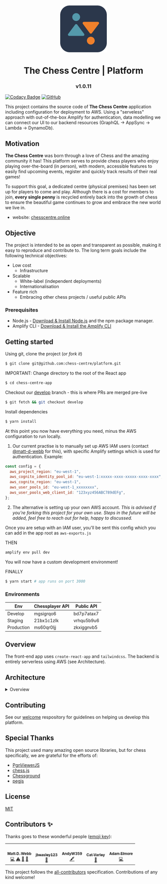 <p align="center">
  <img src="img/bcc-logo.png" width="150" />
  <h1 align="center"><strong></strong> The Chess Centre | Platform</h1>
  <h3 align="center">v1.0.11</h3
</p>

[![Codacy Badge](https://app.codacy.com/project/badge/Grade/8a35f82c63c0490db71b626a2f5125e1)](https://www.codacy.com/gh/chess-centre/platform/dashboard?utm_source=github.com&amp;utm_medium=referral&amp;utm_content=chess-centre/platform&amp;utm_campaign=Badge_Grade&style=flat-square)
[![GitHub](https://img.shields.io/github/license/chess-centre/welcome)](https://img.shields.io/github/license/chess-centre/welcome?style=flat-square)

This project contains the source code of **The Chess Centre** application including configuration for deployment to AWS. Using a "serveless" approach with out-of-the-box Amplify for authentication, data modelling we can connect our UI to our backend resources (GraphQL -> AppSync -> Lambda -> DynamoDb).

## Motivation

**The Chess Centre** was born through a love of Chess and the amazing community it has! This platform serves to provide chess players who enjoy playing over-the-board (in person), with modern, accessible features to easily find upcoming events, register and quickly track results of their real games!

To support this goal, a dedicated centre (physical premises) has been set up for players to come and play. Although there is a cost for members to join, **every single penny** is recycled entirely back into the growth of chess to ensure the beautiful game continues to grow and embrace the new world we live in.

- website: [chesscentre.online](https:chesscentre.online)
  
## Objective
  
The project is intended to be as open and transparent as possible, making it easy to reproduce and contribute to. The long term goals include the following technical objectives:
  
- Low cost
    - Infrastructure
- Scalable
    - White-label (independent deployments)
    - Internationalisation
- Feature rich
    - Embracing other chess projects / useful public APIs

### Prerequisites

- Node.js - [Download & Install Node.js](https://git-scm.com/downloads) and the npm package manager.
- Amplify CLI - [Download & Install the Amplify CLI](https://docs.amplify.aws/cli/start/install)

## Getting started

Using git, clone the project (_or fork it_)

```bash
$ git clone git@github.com:chess-centre/platform.git 
```

IMPORTANT: Change directory to the root of the React app

```bash
$ cd chess-centre-app
```

Checkout our [develop](https://github.com/chess-centre/platform/tree/develop) branch - this is where PRs are merged pre-live

```bash
$ git fetch && git checkout develop
```

Install dependencies

```bash
$ yarn install
```

At this point you now have everything you need, minus the AWS configuration to run locally.

1. Our current practise is to manually set up AWS IAM users (contact [@matt-d-webb](https://github.com/matt-d-webb) for this), with specific Amplify settings which is used for authentication. Example:

```js
const config = {
  aws_project_region: "eu-west-1",
  aws_cognito_identity_pool_id: "eu-west-1:xxxxx-xxxx-xxxxx-xxxx-xxxx",
  aws_cognito_region: "eu-west-1",
  aws_user_pools_id: "eu-west-1_xxxxxxxx",
  aws_user_pools_web_client_id: "123xyz456ABC789dEFg",
};
```

2. The alternative is setting up your own AWS account. _This is advised if you're forking this project for your own use. Steps in the future will be added, feel free to reach out for help, happy to discussed._

Once you are setup with an IAM user, you'll be sent this config which you can add in the app root as `aws-exports.js`

THEN

```bash
amplify env pull dev
```
  
You will now have a custom development environment!

FINALLY

```bash
$ yarn start # app runs on port 3000
```

### Environments
  
| Env  | Chessplayer API | Public API |
| ------------- | ------------- | ------------- |
| Develop  | mgsigrqo6  | bd7p7atax7 |
| Staging  | 21bx1c1zlk  | vrhqu5b9u6  |
| Production  | ms60qr0ljj  | zkxiggnvb5  |

## Overview

The front-end app uses `create-react-app` and `tailwindcss`. The backend is entirely serverless using AWS (see Architecture).

## Architecture

<details>
<summary>Overview</summary>

<br />
<p align="center">
  <img src="img/TheChessCentre.jpg" />
</p>

</details>

## Contributing

See our [welcome](https://github.com/chess-centre/welcome) respository for guidelines on helping us develop this platform.

## Special Thanks

This project used many amazing open source libraries, but for chess specifically, we are grateful for the efforts of:

- [PgnViewerJS](https://github.com/mliebelt/PgnViewerJS#readme)
- [chess.js](https://github.com/jhlywa/chess.js)
- [Chessground](https://github.com/ornicar/chessground)
- [pegjs](https://github.com/pegjs/pegjs)

## License

[MIT](../LICENSE.md)

## Contributors ✨

Thanks goes to these wonderful people ([emoji key](https://allcontributors.org/docs/en/emoji-key)):

<!-- ALL-CONTRIBUTORS-LIST:START - Do not remove or modify this section -->
<!-- prettier-ignore-start -->
<!-- markdownlint-disable -->
<table>
  <tr>
    <td align="center"><a href="https://chesscentre.online"><img src="https://avatars.githubusercontent.com/u/36933715?v=4?s=100" width="100px;" alt=""/><br /><sub><b>Matt D. Webb</b></sub></a><br /><a href="https://github.com/chess-centre/platform/commits?author=matt-d-webb" title="Code">💻</a> <a href="https://github.com/chess-centre/platform/commits?author=matt-d-webb" title="Tests">⚠️</a> <a href="https://github.com/chess-centre/platform/commits?author=matt-d-webb" title="Documentation">📖</a> <a href="#business-matt-d-webb" title="Business development">💼</a></td>
    <td align="center"><a href="https://github.com/jbeasley123"><img src="https://avatars.githubusercontent.com/u/13149185?v=4?s=100" width="100px;" alt=""/><br /><sub><b>jbeasley123</b></sub></a><br /><a href="https://github.com/chess-centre/platform/commits?author=jbeasley123" title="Documentation">📖</a></td>
    <td align="center"><a href="https://github.com/AndyW359"><img src="https://avatars.githubusercontent.com/u/71315264?v=4?s=100" width="100px;" alt=""/><br /><sub><b>AndyW359</b></sub></a><br /><a href="#content-AndyW359" title="Content">🖋</a></td>
    <td align="center"><a href="https://github.com/CatVarley"><img src="https://avatars.githubusercontent.com/u/16880382?v=4?s=100" width="100px;" alt=""/><br /><sub><b>Cat Varley</b></sub></a><br /><a href="#ideas-CatVarley" title="Ideas, Planning, & Feedback">🤔</a></td>
    <td align="center"><a href="https://elmore.dev"><img src="https://avatars.githubusercontent.com/u/2363879?v=4?s=100" width="100px;" alt=""/><br /><sub><b>Adam Elmore</b></sub></a><br /><a href="https://github.com/chess-centre/platform/commits?author=adamelmore" title="Code">💻</a></td>
  </tr>
</table>

<!-- markdownlint-restore -->
<!-- prettier-ignore-end -->

<!-- ALL-CONTRIBUTORS-LIST:END -->

This project follows the [all-contributors](https://github.com/all-contributors/all-contributors) specification. Contributions of any kind welcome!
